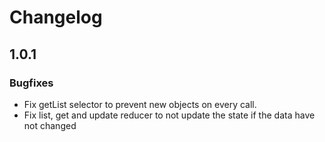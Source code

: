 # Changelog

## 1.0.1

### Bugfixes

* Fix getList selector to prevent new objects on every call.
* Fix list, get and update reducer to not update the state if the data have not changed
